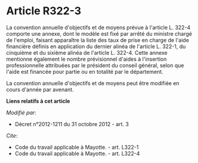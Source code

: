 # Article R322-3

La convention annuelle d'objectifs et de moyens prévue à l'article L. 322-4 comporte une annexe, dont le modèle est fixé par
arrêté du ministre chargé de l'emploi, faisant apparaître la liste des taux de prise en charge de l'aide financière définis
en application du dernier alinéa de l'article L. 322-1, du cinquième et du sixième alinéa de l'article L. 322-4. Cette annexe
mentionne également le nombre prévisionnel d'aides à l'insertion professionnelle attribuées par le président du conseil
général, selon que l'aide est financée pour partie ou en totalité par le département. 

La convention annuelle d'objectifs et de moyens peut être modifiée en cours d'année par avenant.

**Liens relatifs à cet article**

_Modifié par_:

  - Décret n°2012-1211 du 31 octobre 2012 - art. 3

_Cite_:

  - Code du travail applicable à Mayotte. - art. L322-1
  - Code du travail applicable à Mayotte. - art. L322-4
